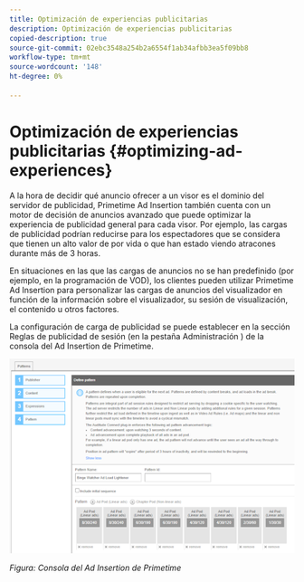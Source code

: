 ```yaml
---
title: Optimización de experiencias publicitarias
description: Optimización de experiencias publicitarias
copied-description: true
source-git-commit: 02ebc3548a254b2a6554f1ab34afbb3ea5f09bb8
workflow-type: tm+mt
source-wordcount: '148'
ht-degree: 0%

---
```


# Optimización de experiencias publicitarias {#optimizing-ad-experiences}

A la hora de decidir qué anuncio ofrecer a un visor es el dominio del servidor de publicidad, Primetime Ad Insertion también cuenta con un motor de decisión de anuncios avanzado que puede optimizar la experiencia de publicidad general para cada visor. Por ejemplo, las cargas de publicidad podrían reducirse para los espectadores que se considera que tienen un alto valor de por vida o que han estado viendo atracones durante más de 3 horas.

En situaciones en las que las cargas de anuncios no se han predefinido (por ejemplo, en la programación de VOD), los clientes pueden utilizar Primetime Ad Insertion para personalizar las cargas de anuncios del visualizador en función de la información sobre el visualizador, su sesión de visualización, el contenido u otros factores.

La configuración de carga de publicidad se puede establecer en la sección Reglas de publicidad de sesión (en la pestaña Administración ) de la consola del Ad Insertion de Primetime.

![Configuración y carga de configuración en la sección Reglas de publicidad de sesión de la consola del Ad Insertion](/help/primetime-ad-insertion/assets/ad-insertion-console.png)

*Figura: Consola del Ad Insertion de Primetime*
